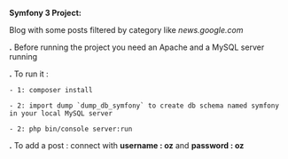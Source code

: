 **Symfony 3 Project:**

Blog with some posts filtered by category like _news.google.com_

**.** Before running the project you need an Apache and a MySQL server running

**.** To run it :

    - 1: composer install
    
    - 2: import dump `dump_db_symfony` to create db schema named symfony in your local MySQL server
    
    - 2: php bin/console server:run
    
**.** To add a post : connect with **username : oz** and **password : oz**
    